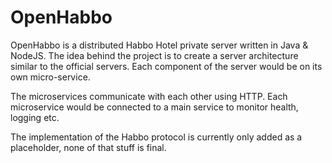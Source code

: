 # OpenHabbo
OpenHabbo is a distributed Habbo Hotel private server written in Java & NodeJS. The idea behind the project is to create a server architecture similar to the official servers. Each component of the server would be on its own micro-service. 

The microservices communicate with each other using HTTP. Each microservice would be connected to a main service to monitor health, logging etc.

The implementation of the Habbo protocol is currently only added as a placeholder, none of that stuff is final.
